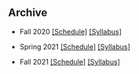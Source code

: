 ## Archive


* Fall 2020 [[Schedule]](/docs/schedule/fall) [[Syllabus]](/docs/archive/fall-index)

* Spring 2021 [[Schedule]](/docs/schedule/spring) [[Syllabus]](/docs/archive/spring-index)

* Fall 2021 [[Schedule]](/docs/schedule/fall-21) [[Syllabus]](/docs/archive/fall-21-index)
